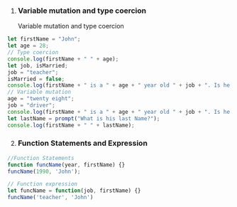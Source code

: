 1. ### Variable mutation and type coercion
   Variable mutation and type coercion

```javascript
let firstName = "John";
let age = 28;
// Type coercion
console.log(firstName + " " + age);
let job, isMarried;
job = "teacher";
isMarried = false;
console.log(firstName + " is a " + age + " year old " + job + ". Is he married? " + isMarried);
// Variable mutation
age = "twenty eight";
job = "driver";
console.log(firstName + " is a " + age + " year old " + job + ". Is he married? " + isMarried);
let lastName = prompt("What is his last Name?");
console.log(firstName + " " + lastName);
```
2. ### Function Statements and Expression
```javascript
//Function Statements
function funcName(year, firstName) {}
funcName(1990, 'John');

// Function expression
let funcName = function(job, firstName) {}
funcName('teacher', 'John')
```